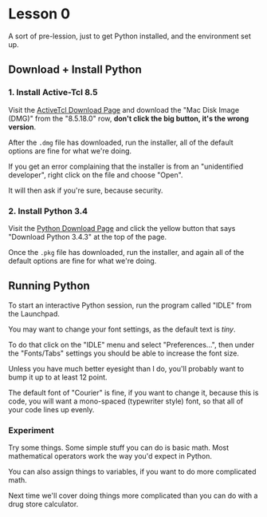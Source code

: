 # Lesson 0 #

A sort of pre-lession, just to get Python installed, and the
environment set up.

## Download + Install Python ##

### 1. Install Active-Tcl 8.5 ###

Visit the
[ActiveTcl Download Page](http://www.activestate.com/activetcl/downloads)
and download the "Mac Disk Image (DMG)" from the "8.5.18.0" row,
**don't click the big button, it's the wrong version**.

After the `.dmg` file has downloaded, run the installer, all of the
default options are fine for what we're doing.

If you get an error complaining that the installer is from an
"unidentified developer", right click on the file and choose "Open".

It will then ask if you're sure, because security.

### 2. Install Python 3.4 ###

Visit the [Python Download Page](https://www.python.org/downloads/)
and click the yellow button that says "Download Python 3.4.3" at the top of the page.

Once the `.pkg` file has downloaded, run the installer, and again all
of the default options are fine for what we're doing.

## Running Python ##

To start an interactive Python session, run the program called "IDLE"
from the Launchpad.

You may want to change your font settings, as the default text is
*tiny*.

To do that click on the "IDLE" menu and select "Preferences...", then
under the "Fonts/Tabs" settings you should be able to increase the
font size.  

Unless you have much better eyesight than I do, you'll
probably want to bump it up to at least 12 point.

The default font of "Courier" is fine, if you want to change it,
because this is code, you will want a mono-spaced (typewriter style)
font, so that all of your code lines up evenly.

### Experiment ###
Try some things.  Some simple stuff you can do is basic math.  Most
mathematical operators work the way you'd expect in Python.

You can also assign things to variables, if you want to do more
complicated math.

Next time we'll cover doing things more complicated than you can do
with a drug store calculator.
